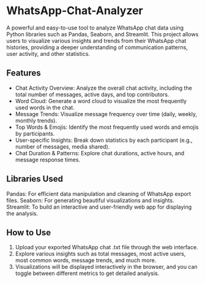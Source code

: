 # WhatsApp-Chat-Analyzer
A powerful and easy-to-use tool to analyze WhatsApp chat data using Python libraries such as Pandas, Seaborn, and Streamlit. This project allows users to visualize various insights and trends from their WhatsApp chat histories, providing a deeper understanding of communication patterns, user activity, and other statistics.

## Features
- Chat Activity Overview: Analyze the overall chat activity, including the total number of messages, active days, and top contributors.
- Word Cloud: Generate a word cloud to visualize the most frequently used words in the chat.
- Message Trends: Visualize message frequency over time (daily, weekly, monthly trends).
- Top Words & Emojis: Identify the most frequently used words and emojis by participants.
- User-specific Insights: Break down statistics by each participant (e.g., number of messages, media shared).
- Chat Duration & Patterns: Explore chat durations, active hours, and message response times.

## Libraries Used
Pandas: For efficient data manipulation and cleaning of WhatsApp export files.
Seaborn: For generating beautiful visualizations and insights.
Streamlit: To build an interactive and user-friendly web app for displaying the analysis.

## How to Use
1. Upload your exported WhatsApp chat .txt file through the web interface.
2. Explore various insights such as total messages, most active users, most common words, message trends, and much more.
3. Visualizations will be displayed interactively in the browser, and you can toggle between different metrics to get detailed analysis.
